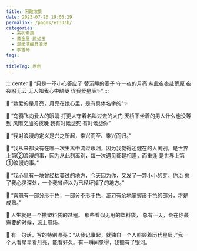 ```yaml
---
title: 闲散收集
date: 2023-07-26 19:05:29
permalink: /pages/e1333b/
categories:
  - 系列专题
  - 黄金屋-颜如玉
  - 温柔清醒且浪漫
  - 李雪琴
tags:
  - 
titleTag: 原创
---
```

::: center
🌙
“只是一不小心答应了
替沉睡的麦子
守一夜的月亮
从此夜夜赴荒原
夜夜盼无云
无人知我心中龉龊
误我爱星辰✨”
::: 

🌙
 “她爱的是月亮，月亮在她心里，是有具体名字的”✨
 
🌙
“乌鸦飞向爱人的眼睛
打更人守着名叫过去的大门
天桥下坐着的男人什么也没等到
风雨交加的夜晚
我有时候想死 有时候想你”

🌙
“我对浪漫的定义是兴之所起，乘兴而至、乘兴而归。”

🌙
“我从来都没有在哪一次生离中流过眼泪，因为我觉得还健在的人离别，是世界上第②浪漫的事，因为从此刻离别，每一次遇见都是相逢，而重逢 是世界上第①浪漫的事。”

🌙
“我心里有一块曾经枯萎过的地方，今天因为你，又发了一颗小小的芽。你治 愈了我心灵深处，一个我曾经以为已经坏掉了的地方。”

🌙
“喜怒有一部分形于色，一部分不形于色，游刃有余地掌握形于色的部分，才是成熟。”

🌙
人生就是一个攒塑料袋的过程。
那些看似无用的塑料袋，
总有一天，会在你蕞需要的时候，派上用场。

🌙
有一句话，写的特别漂亮：“从我记事起，就独自一个人照顾着历代星辰。”我一个人看星星看月亮，能看好久。有一瞬间觉得，我拥有了银河。